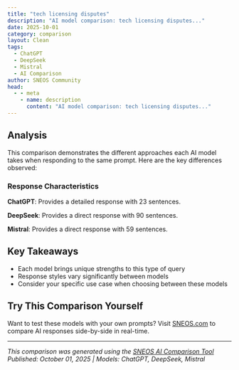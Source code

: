 ```yaml
---
title: "tech licensing disputes"
description: "AI model comparison: tech licensing disputes..."
date: 2025-10-01
category: comparison
layout: Clean
tags:
  - ChatGPT
  - DeepSeek
  - Mistral
  - AI Comparison
author: SNEOS Community
head:
  - - meta
    - name: description
      content: "AI model comparison: tech licensing disputes..."
---
```


<ChatComparison
  title="tech licensing disputes"
  prompt="tech licensing disputes"
  :responses='{"ChatGPT": "Tech licensing disputes refer to conflicts that arise over the terms, use, ownership, or enforcement of technology licenses. These disputes commonly occur in industries where intellectual property (IP) such as patents, software, trademarks, or proprietary technology is licensed between parties.\n\n### Common Causes of Tech Licensing Disputes:\n1. **Breach of Contract**: One party fails to meet the terms specified in the licensing agreement, such as payment terms, usage limitations, or reporting requirements.\n2. **Scope of License**: Disagreement over the extent of rights granted. For example, whether the license is exclusive or non-exclusive, or if it covers certain geographic regions or fields of use.\n3. **Infringement Claims**: Allegations that one party is using technology beyond the licensed rights or that the licensed technology infringes on third-party IP.\n4. **Royalties and Payment Issues**: Disputes over the calculation, reporting, or payment of royalties.\n5. **Improvements and Derivative Works**: Conflicts over ownership or licensing of improvements or derivative technologies developed during or after the license period.\n6. **Termination and Renewal**: Disagreements over the conditions for terminating or renewing the license.\n\n### Common Types of Technology Licensed:\n- Software licenses\n- Patent licenses\n- Trade secret licenses\n- Hardware or semiconductor technology licenses\n- Branding or trademark usage licenses in tech products\n\n### Typical Resolution Approaches:\n- **Negotiation and Mediation**: Parties attempt to resolve disputes through dialogue or mediated settlement.\n- **Arbitration**: A neutral arbitrator makes a binding decision, often faster and more confidential than court litigation.\n- **Litigation**: Court cases to resolve disputes, often involving claims of breach and/or infringement.\n- **Technical Audits**: Independent evaluation of license compliance and royalty payments.\n\n### Example Case Scenarios:\n- A software company licenses its software to a client, who then modifies and distributes the software beyond the agreed terms, leading to a dispute.\n- A patent holder believes a licensee is using the patented technology in unlicensed ways or in unauthorized markets.\n- Disagreement arises on how to apply royalty formulas or how to count units sold under a license agreement.\n\nIf you need information on a specific tech licensing dispute, legal principles, or examples of notable cases, please let me know!", "DeepSeek": "Of course. Tech licensing disputes are a complex and high-stakes area of law and business. They arise when there\u0027s a disagreement between the licensor (the owner of the technology) and the licensee (the party granted the right to use it).\n\nHere is a comprehensive overview of tech licensing disputes, covering the common causes, key legal grounds, resolution strategies, and notable examples.\n\n---\n\n### 1. Common Causes of Tech Licensing Disputes\n\nDisputes can erupt at any stage of the licensing relationship, but they often stem from a few key areas:\n\n#### A. Interpretation of License Scope (\u0022What can I actually do?\u0022)\nThis is the most frequent source of conflict. The license grant is the heart of the agreement, and vague language leads to problems.\n* **Field of Use:** Can the licensee use the software in a specific industry (e.g., healthcare vs. manufacturing) that wasn\u0027t explicitly agreed upon?\n* **Territory:** Is the licensee allowed to operate in new geographic regions?\n* **Purpose:** Is the licensee using the technology for an internal purpose when the license was only for resale (or vice-versa)?\n* **Modification/Derivative Works:** Can the licensee modify the source code to create a new product? Who owns the improvements?\n\n#### B. Royalty and Payment Issues (\u0022How much do I owe?\u0022)\nMoney is always a sensitive topic.\n* **Royalty Calculations:** Disagreements over the revenue base used for calculations (e.g., gross vs. net revenue), what constitutes a \u0022sale,\u0022 or how to account for bundling with other products.\n* **Audit Rights:** The licensor exercises its right to audit the licensee\u0027s books and alleges underreporting of sales, leading to a claim for back payments and penalties.\n* **Non-Payment:** The licensee simply fails to make scheduled payments.\n\n#### C. Intellectual Property (IP) Ownership and Infringement (\u0022Who owns this, and did I steal it?\u0022)\n* **Ownership of Improvements:** Disputes over who owns enhancements or new inventions created by the licensee while using the licensed technology.\n* **Third-Party IP Infringement:** The licensee is sued by a third party claiming the licensed technology infringes their patent. The dispute then becomes about who is responsible for defense costs and damages\u2014the licensor (for providing infringing tech) or the licensee (for using it).\n* **Allegations of Misuse:** The licensor claims the licensee has reverse-engineered the software, decompiled it, or used it beyond the scope, effectively infringing the underlying IP.\n\n#### D. Performance and Quality (\u0022Does this thing even work?\u0022)\n* **Failure to Meet Specifications:** The licensed technology doesn\u0027t perform as promised in the agreement or accompanying documentation.\n* **Breach of Service Level Agreements (SLAs):** For software-as-a-service (SaaS) licenses, the service suffers from excessive downtime or fails to meet performance benchmarks.\n* **Lack of Support/Maintenance:** The licensor fails to provide adequate technical support or promised updates.\n\n#### E. Confidentiality and Data Security\n* **Breach of Confidentiality:** One party discloses the other\u0027s trade secrets or proprietary information.\n* **Data Breaches:** In SaaS models, a security breach at the licensor\u0027s end compromises the licensee\u0027s data, leading to liability and reputational damage.\n\n#### F. Compliance and \u0022Right to Audit\u0022 Clauses\nLicensors often include the right to audit the licensee\u0027s use to ensure compliance with the license terms (e.g., number of users, installations). These audits can reveal unexpected non-compliance and lead to demands for large, unforeseen payments.\n\n---\n\n### 2. Key Legal Grounds for Dispute\n\nThe arguments in a dispute are typically framed as one or more of the following legal claims:\n\n* **Breach of Contract:** The most common claim. One party alleges the other failed to fulfill its obligations under the license agreement.\n* **Patent, Copyright, or Trademark Infringement:** The dispute escalates beyond the contract to a direct claim of IP violation.\n* **Misrepresentation/Fraud:** A party claims it was induced to sign the license based on false statements of fact.\n* **Breach of Implied Covenant of Good Faith and Fair Dealing:** A claim that, even if a party technically followed the contract, they acted in a way that destroyed the spirit of the agreement.\n\n---\n\n### 3. Resolution Strategies\n\nThe path to resolution depends on the severity of the dispute and the relationship between the parties.\n\n1. **Negotiation:** The first and most common step. The parties discuss the issue directly to try and find a commercial solution, often involving a compromise or an amendment to the license.\n2. **Mediation:** A neutral third party (the mediator) facilitates a discussion to help the parties reach a voluntary settlement. This is non-binding but often effective.\n3. **Arbitration:** A private, binding process where an arbitrator (or panel) acts as a judge and makes a final decision. It is often faster and more confidential than litigation but can be expensive and offers limited appeal rights. Many tech licenses have mandatory arbitration clauses.\n4. **Litigation:** Filing a lawsuit in court. This is the most public, expensive, and time-consuming option, but sometimes necessary for precedent-setting issues or when one party is acting in bad faith. **Forum selection** (which state/country) is a critical clause in the license.\n\n---\n\n### 4. High-Profile Examples\n\n* **Google vs. Oracle (Over Java API):** A decade-long, landmark case where Oracle sued Google for copying Java APIs (a form of software licensing) for use in Android. The U.S. Supreme Court ultimately ruled in Google\u0027s favor, finding the copying to be \u0022fair use.\u0022\n* **Cisco vs. Arista Networks:** A series of lawsuits where Cisco alleged that Arista, founded by former Cisco executives, misused Cisco\u0027s copyrighted command-line interface and other patents. The disputes were eventually settled through arbitration.\n* **Various SaaS Audits:** Companies like IBM, Microsoft, and Oracle are known for aggressively auditing their enterprise customers\u0027 software use, often leading to multi-million dollar \u0022true-up\u0022 settlements for unlicensed usage.\n\n---\n\n### 5. How to Prevent Disputes\n\nThe best way to handle a dispute is to avoid it altogether.\n\n* **Draft Clear and Precise Language:** Avoid ambiguity. Specifically define the **scope, field of use, territory, and term**. Detail how royalties are calculated.\n* **Include Robust Dispute Resolution Clauses:** Specify the steps for escalation (negotiation -\u003E mediation -\u003E arbitration), the governing law, and the venue.\n* **Address IP Ownership Upfront:** Clearly state who owns any new IP or improvements developed during the license term.\n* **Define Performance Metrics:** For SaaS, have clear, measurable SLAs with specific remedies for failure.\n* **Conduct Due Diligence:** Know who you are doing business with. Understand their reputation and business practices.\n\nIn summary, tech licensing disputes are a minefield of contractual interpretation, IP law, and commercial interests. Success hinges on a well-drafted agreement and a proactive approach to managing the relationship. When disputes arise, a strategic approach to resolution is essential to minimize cost, time, and business disruption.", "Mistral": "Tech licensing disputes arise when there are disagreements over the terms, conditions, or enforcement of licenses for technology, software, patents, or other intellectual property. These disputes can occur between various parties, including software developers, hardware manufacturers, technology companies, and end-users. Here are some common types of tech licensing disputes and key considerations:\n\n### Common Types of Tech Licensing Disputes\n\n1. **Patent Licensing Disputes**:\n - **Infringement**: One party may claim that another is using patented technology without proper licensing.\n - **Royalty Payments**: Disagreements over the amount or timing of royalty payments.\n - **Scope of License**: Disputes over what is covered by the license and what is not.\n\n2. **Software Licensing Disputes**:\n - **End-User License Agreements (EULAs)**: Disagreements over the terms of EULAs, such as usage restrictions or updates.\n - **Open Source Licensing**: Conflicts over compliance with open-source licenses, such as the GNU General Public License (GPL).\n - **Subscription Models**: Issues related to subscription-based software, including renewals and terminations.\n\n3. **Trademark Licensing Disputes**:\n - **Brand Usage**: Disputes over how a trademark is used by a licensee.\n - **Quality Control**: Issues related to the quality of products or services associated with the trademark.\n\n4. **Copyright Licensing Disputes**:\n - **Unauthorized Use**: Claims of unauthorized use of copyrighted material.\n - **Derivative Works**: Disagreements over the creation and licensing of derivative works.\n\n5. **Trade Secret Licensing Disputes**:\n - **Confidentiality**: Breaches of confidentiality agreements related to trade secrets.\n - **Misappropriation**: Claims of misappropriation of trade secrets.\n\n### Key Considerations in Tech Licensing Disputes\n\n1. **Contract Terms**:\n - **Clarity and Specificity**: Ensure that the terms of the license are clear and specific to avoid ambiguity.\n - **Compliance**: Both parties must comply with the terms of the license agreement.\n\n2. **Jurisdiction**:\n - **Governing Law**: Determine which jurisdiction\u0027s laws will govern the dispute.\n - **Forum Selection**: Specify the forum where disputes will be resolved (e.g., court, arbitration).\n\n3. **Remedies**:\n - **Injunctions**: Seeking court orders to stop the infringing activity.\n - **Damages**: Financial compensation for losses incurred due to the dispute.\n - **Specific Performance**: Enforcing the terms of the license agreement.\n\n4. **Alternative Dispute Resolution (ADR)**:\n - **Mediation**: Using a neutral third party to facilitate negotiations.\n - **Arbitration**: Using a neutral third party to make a binding decision.\n\n5. **Intellectual Property Rights**:\n - **Ownership**: Clarify who owns the intellectual property and what rights are being licensed.\n - **Exclusivity**: Determine whether the license is exclusive or non-exclusive.\n\n6. **Compliance and Enforcement**:\n - **Audits**: Regular audits to ensure compliance with the license terms.\n - **Enforcement Mechanisms**: Clear procedures for enforcing the license agreement.\n\n### Resolving Tech Licensing Disputes\n\n1. **Negotiation**:\n - Direct negotiations between the parties to reach a mutually acceptable resolution.\n\n2. **Mediation**:\n - A neutral mediator helps the parties reach a settlement.\n\n3. **Arbitration**:\n - A neutral arbitrator makes a binding decision based on the evidence presented.\n\n4. **Litigation**:\n - Taking the dispute to court for a legal resolution.\n\n5. **Settlement Agreements**:\n - Drafting a settlement agreement that outlines the terms of the resolution.\n\n### Preventive Measures\n\n1. **Drafting Clear Agreements**:\n - Ensure that license agreements are clear, comprehensive, and unambiguous.\n\n2. **Regular Reviews**:\n - Periodically review and update license agreements to reflect current practices and technologies.\n\n3. **Training and Awareness**:\n - Educate employees and stakeholders about the terms of the license agreements and the importance of compliance.\n\n4. **Legal Consultation**:\n - Seek legal advice to ensure that license agreements are enforceable and comply with relevant laws and regulations.\n\nBy understanding the common types of tech licensing disputes and the key considerations involved, parties can better navigate these issues and work towards effective resolutions."}' 
  published-date="23:40"
/>

## Analysis

This comparison demonstrates the different approaches each AI model takes when responding to the same prompt. Here are the key differences observed:

### Response Characteristics

**ChatGPT**: Provides a detailed response with 23 sentences. 

**DeepSeek**: Provides a direct response with 90 sentences. 

**Mistral**: Provides a direct response with 59 sentences. 

## Key Takeaways

- Each model brings unique strengths to this type of query
- Response styles vary significantly between models
- Consider your specific use case when choosing between these models

## Try This Comparison Yourself

Want to test these models with your own prompts? Visit [SNEOS.com](https://sneos.com) to compare AI responses side-by-side in real-time.

---

*This comparison was generated using the [SNEOS AI Comparison Tool](https://sneos.com)*
*Published: October 01, 2025 | Models: ChatGPT, DeepSeek, Mistral*
